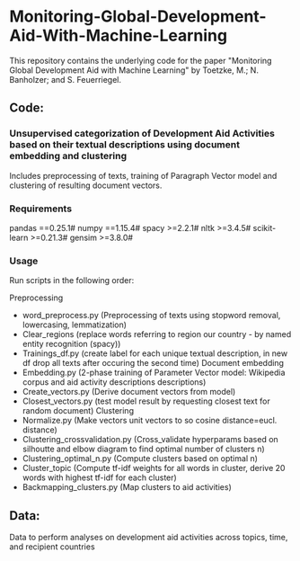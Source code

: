 # Monitoring-Global-Development-Aid-With-Machine-Learning
This repository contains the underlying code for the paper "Monitoring Global Development Aid with Machine Learning" by Toetzke, M.; N. Banholzer; and S. Feuerriegel.


## Code: 

### Unsupervised categorization of Development Aid Activities based on their textual descriptions using document embedding and clustering
Includes preprocessing of texts, training of Paragraph Vector model and clustering of resulting document vectors.

### Requirements #
pandas ==0.25.1#
numpy ==1.15.4#
spacy >=2.2.1#
nltk >=3.4.5#
scikit-learn >=0.21.3#
gensim >=3.8.0#

### Usage #
Run scripts in the following order:

Preprocessing
* word_preprocess.py (Preprocessing of texts using stopword removal, lowercasing, lemmatization)
* Clear_regions (replace words referring to region our country - by named entity recognition (spacy))
* Trainings_df.py (create label for each unique textual description, in new df drop all texts after occuring the second time)
Document embedding
* Embedding.py (2-phase training of Parameter Vector model: Wikipedia corpus and aid activity descriptions descriptions)
* Create_vectors.py (Derive document vectors from model)
* Closest_vectors.py (test model result by requesting closest text for random document)
Clustering
* Normalize.py (Make vectors unit vectors to so cosine distance=eucl. distance)
* Clustering_crossvalidation.py (Cross_validate hyperparams based on silhoutte and elbow diagram to find optimal number of clusters n)
* Clustering_optimal_n.py (Compute clusters based on optimal n)
* Cluster_topic (Compute tf-idf weights for all words in cluster, derive 20 words with highest tf-idf for each cluster)
* Backmapping_clusters.py (Map clusters to aid activities)

## Data: 
Data to perform analyses on development aid activities across topics, time, and recipient countries 
